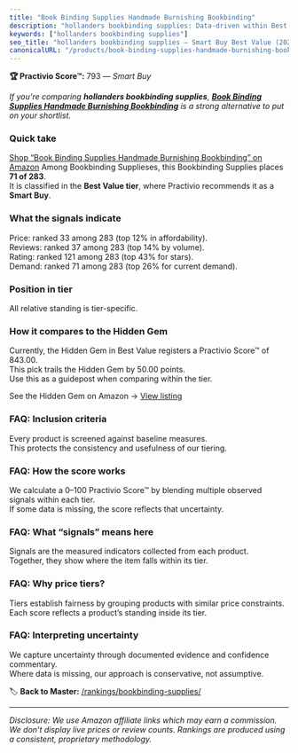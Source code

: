 ```yaml
---
title: "Book Binding Supplies Handmade Burnishing Bookbinding"
description: "hollanders bookbinding supplies: Data-driven within Best Value ranking using the Practivio Score™. Positioned by quality, value, demand, findability, momentum."
keywords: ["hollanders bookbinding supplies"]
seo_title: "hollanders bookbinding supplies — Smart Buy Best Value (2025)"
canonicalURL: "/products/book-binding-supplies-handmade-burnishing-bookbinding-B07N4HT97W/"
---
```


**🏆 Practivio Score™:** 793 — _Smart Buy_


*If you're comparing **hollanders bookbinding supplies**, **[Book Binding Supplies Handmade Burnishing Bookbinding](https://www.amazon.com/dp/B07N4HT97W?tag=practivio-20)** is a strong alternative to put on your shortlist.*
### Quick take
[Shop “Book Binding Supplies Handmade Burnishing Bookbinding” on Amazon](https://www.amazon.com/dp/B07N4HT97W?tag=practivio-20)
Among Bookbinding Supplieses, this Bookbinding Supplies places **71 of 283**.  
It is classified in the **Best Value tier**, where Practivio recommends it as a **Smart Buy**.

### What the signals indicate
Price: ranked 33 among 283 (top 12% in affordability).  
Reviews: ranked 37 among 283 (top 14% by volume).  
Rating: ranked 121 among 283 (top 43% for stars).  
Demand: ranked 71 among 283 (top 26% for current demand).

### Position in tier
All relative standing is tier-specific.

### How it compares to the Hidden Gem
Currently, the Hidden Gem in Best Value registers a Practivio Score™ of 843.00.  
This pick trails the Hidden Gem by 50.00 points.  
Use this as a guidepost when comparing within the tier.  

See the Hidden Gem on Amazon → [View listing](https://www.amazon.com/dp/B08VHGLBPT?tag=practivio-20)

### FAQ: Inclusion criteria
Every product is screened against baseline measures.  
This protects the consistency and usefulness of our tiering.

### FAQ: How the score works
We calculate a 0–100 Practivio Score™ by blending multiple observed signals within each tier.  
If some data is missing, the score reflects that uncertainty.

### FAQ: What “signals” means here
Signals are the measured indicators collected from each product.  
Together, they show where the item falls within its tier.

### FAQ: Why price tiers?
Tiers establish fairness by grouping products with similar price constraints.  
Each score reflects a product’s standing inside its tier.

### FAQ: Interpreting uncertainty
We capture uncertainty through documented evidence and confidence commentary.  
Where data is missing, our approach is conservative, not assumptive.


🏷️ **Back to Master:** [/rankings/bookbinding-supplies/](/rankings/bookbinding-supplies/)

---
_Disclosure: We use Amazon affiliate links which may earn a commission. We don’t display live prices or review counts. Rankings are produced using a consistent, proprietary methodology._
